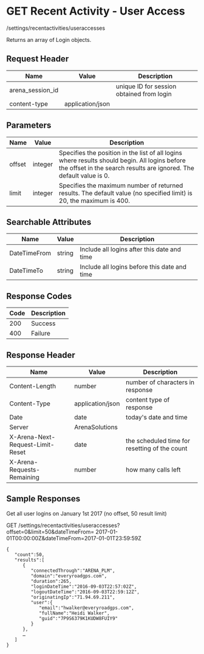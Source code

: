 # GET Recent Activity - User Access
/settings/recentactivities/useraccesses

Returns an array of Login objects.

## Request Header

| Name  | Value  | Description  |
|  --- |  --- |  --- | 
| arena_session_id  |   | unique ID for session obtained from login  |
| content-type  | application/json  |   |

## Parameters

| Name  | Value  | Description  |
|  --- |  --- |  --- | 
| offset  | integer  | Specifies the position in the list of all logins where results should begin. All logins before the offset in the search results are ignored. The default value is 0.   |
| limit  | integer  | Specifies the maximum number of returned results. The default value \(no specified limit\) is 20, the maximum is 400.  |

## Searchable Attributes

| Name  | Value  | Description  |
|  --- |  --- |  --- | 
| DateTimeFrom  | string  | Include all logins after this date and time  |
| DateTimeTo  | string  | Include all logins before this date and time  |

## Response Codes

| Code  | Description  |
|  --- |  --- | 
| 200  | Success  |
| 400  | Failure  |

## Response Header

| Name  | Value  | Description  |
|  --- |  --- |  --- | 
| Content-Length  | number  | number of characters in response  |
| Content-Type  | application/json  | content type of response  |
| Date  | date  | today's date and time  |
| Server  | ArenaSolutions  |   |
| X-Arena-Next-Request-Limit-Reset   | date  | the scheduled time for resetting of the count  |
| X-Arena-Requests-Remaining   | number  | how many calls left  |

## Sample Responses
Get all user logins on January 1st 2017 \(no offset, 50 result limit\)

GET /settings/recentactivities/useraccesses?offset=0&limit=50&dateTimeFrom= 2017-01-01T00:00:00Z&dateTimeFrom=2017-01-01T23:59:59Z

```
{  
   "count":50,
   "results":[  
      {  
         "connectedThrough":"ARENA_PLM",
         "domain":"everyroadgps.com",
         "duration":265,
         "loginDateTime":"2016-09-03T22:57:02Z",
         "logoutDateTime":"2016-09-03T22:59:12Z",
         "originatingIp":"71.94.69.211",
         "user":{  
            "email":"hwalker@everyroadgps.com",
            "fullName":"Heidi Walker",
            "guid":"7P9S6379K1KUDW8FUIY9"
         }
      },
      …
   ]
}
```
